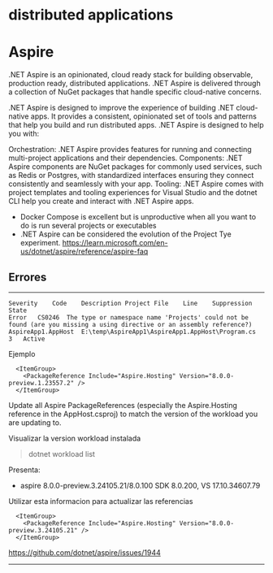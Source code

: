 # distributed applications



# Aspire

.NET Aspire is an opinionated, cloud ready stack for building observable, production ready, distributed applications. .NET Aspire is delivered through a collection of NuGet packages that handle specific cloud-native concerns.


.NET Aspire is designed to improve the experience of building .NET cloud-native apps. It provides a consistent, opinionated set of tools and patterns that help you build and run distributed apps. .NET Aspire is designed to help you with:

Orchestration: .NET Aspire provides features for running and connecting multi-project applications and their dependencies.
Components: .NET Aspire components are NuGet packages for commonly used services, such as Redis or Postgres, with standardized interfaces ensuring they connect consistently and seamlessly with your app.
Tooling: .NET Aspire comes with project templates and tooling experiences for Visual Studio and the dotnet CLI help you create and interact with .NET Aspire apps.


- Docker Compose is excellent but is unproductive when all you want to do is run several projects or executables
- .NET Aspire can be considered the evolution of the Project Tye experiment.
https://learn.microsoft.com/en-us/dotnet/aspire/reference/aspire-faq




## Errores

---------------------------------------

```
Severity	Code	Description	Project	File	Line	Suppression State
Error	CS0246	The type or namespace name 'Projects' could not be found (are you missing a using directive or an assembly reference?)	AspireApp1.AppHost	E:\temp\AspireApp1\AspireApp1.AppHost\Program.cs	3	Active
```

Ejemplo

```
  <ItemGroup>
    <PackageReference Include="Aspire.Hosting" Version="8.0.0-preview.1.23557.2" />
  </ItemGroup>
```
Update all Aspire PackageReferences (especially the Aspire.Hosting reference in the AppHost.csproj) to match the version of the workload you are updating to.

Visualizar la version workload instalada
>dotnet workload list

Presenta:
- aspire                     8.0.0-preview.3.24105.21/8.0.100      SDK 8.0.200, VS 17.10.34607.79

Utilizar esta informacion para actualizar las referencias

```
  <ItemGroup>
    <PackageReference Include="Aspire.Hosting" Version="8.0.0-preview.3.24105.21" />
  </ItemGroup>
```

https://github.com/dotnet/aspire/issues/1944


-----------------------------------------
